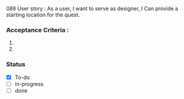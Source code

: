 088 User story : As a user, I want to serve as designer, I Can provide a starting location for the quest. <br>
### Acceptance Criteria :                                                        <br>
1.
1. 
### Status
- [x] To-do 
- [ ] in-progress
- [ ] done
